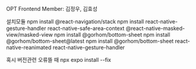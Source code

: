 OPT Frontend
Member: 김정우, 김효성


설치모듈
npm install @react-navigation/stack
npm install react-native-gesture-handler react-native-safe-area-context @react-native-masked-view/masked-view
npm install @gorhom/bottom-sheet
npm install @gorhom/bottom-sheet@latest
npm install @gorhom/bottom-sheet react-native-reanimated react-native-gesture-handler

혹시 버전관련 오류뜰 때
npx expo install --fix
